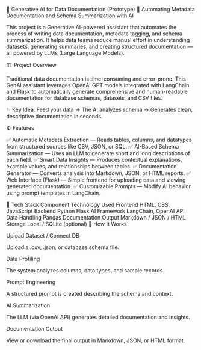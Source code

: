 🧠 Generative AI for Data Documentation (Prototype)
🚀 Automating Metadata Documentation and Schema Summarization with AI

This project is a Generative AI-powered assistant that automates the process of writing data documentation, metadata tagging, and schema summarization. It helps data teams reduce manual effort in understanding datasets, generating summaries, and creating structured documentation — all powered by LLMs (Large Language Models).

🏗️ Project Overview

Traditional data documentation is time-consuming and error-prone.
This GenAI assistant leverages OpenAI GPT models integrated with LangChain and Flask to automatically generate comprehensive and human-readable documentation for database schemas, datasets, and CSV files.

✨ Key Idea:
Feed your data → The AI analyzes schema → Generates clean, descriptive documentation in seconds.

⚙️ Features

✅ Automatic Metadata Extraction — Reads tables, columns, and datatypes from structured sources like CSV, JSON, or SQL.
✅ AI-Based Schema Summarization — Uses an LLM to generate short and long descriptions of each field.
✅ Smart Data Insights — Produces contextual explanations, example values, and relationships between tables.
✅ Documentation Generator — Converts analysis into Markdown, JSON, or HTML reports.
✅ Web Interface (Flask) — Simple frontend for uploading data and viewing generated documentation.
✅ Customizable Prompts — Modify AI behavior using prompt templates in LangChain.

🧩 Tech Stack
Component	Technology Used
Frontend	HTML, CSS, JavaScript
Backend	Python Flask
AI Framework	LangChain, OpenAI API
Data Handling	Pandas
Documentation Output	Markdown / JSON / HTML
Storage	Local / SQLite (optional)
🧠 How It Works

Upload Dataset / Connect DB

Upload a .csv, .json, or database schema file.

Data Profiling

The system analyzes columns, data types, and sample records.

Prompt Engineering

A structured prompt is created describing the schema and context.

AI Summarization

The LLM (via OpenAI API) generates detailed documentation and insights.

Documentation Output

View or download the final output in Markdown, JSON, or HTML format.

